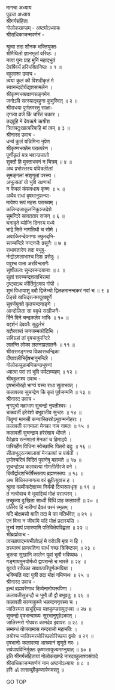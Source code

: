 मागचा अध्याय  
पुढचा अध्याय  
श्रीगर्गसंहिता  
गोलोकखण्डम् - अष्टमोऽध्यायः  
श्रीराधिकाजन्मवर्णनं -  
  
श्रुत्वा तदा शौनक भक्तियुक्तः  
     श्रीमैथिलो ज्ञानभृतां वरिष्ठः ।  
नत्वा पुनः प्राह मुनिं महाद्‌भुतं  
     देवर्षिवर्यं हरिभक्तिनिष्ठः ॥ १ ॥  
बहुलाश्व उवाच -  
त्वया कुलं कौ विशदीकृतं मे  
     स्वानन्ददोर्यद्यशसामलेन ।  
श्रीकृष्णभक्तक्षणसङ्गमेन  
     जनोऽपि सत्स्याद्‌बहुना कुमुस्वित् ॥ २ ॥  
श्रीराधया पूर्णतमस्तु साक्षा-  
     द्‌गत्वा व्रजे किं चरितं चकार ।  
तद्‌ब्रूहि मे देवऋषे ऋषीश  
     त्रितापदुःखात्परिपाहि मां त्वम् ॥ ३ ॥  
श्रीनारद उवाच -  
धन्यं कुलं यन्निमिना नृपेण  
     श्रीकृष्णभक्तेन परात्परेण ।  
पूर्णीकृतं यत्र भवान्प्रजातो  
     शुक्तौ हि मुक्ताभवनं न चित्रम् ॥ ४ ॥  
अथ प्रभोस्तस्य पवित्रलीलां  
     सुमङ्गलां संशृणुतां परस्य ।  
अभूत्सतां यो भुवि रक्षणार्थं  
     न केवलं कंसवधाय कृष्णः ॥ ५ ॥  
अथैव राधां वृषभानुपत्न्या-  
     मावेश्य रूपं महसः पराख्यम् ।  
कलिन्दजाकूलनिकुञ्जदेशे  
     सुमन्दिरे सावततार राजन् ॥ ६ ॥  
घनावृते व्योम्नि दिनस्य मध्ये  
     भाद्रे सिते नागतिथौ च सोमे ।  
अवाकिरन्देवगणाः स्फुरद्‌भि-  
     स्तन्मन्दिरे नन्दनजैः प्रसूनैः ॥ ७ ॥  
राधावतारेण तदा बभूवु-  
     र्नद्योऽमलाभाश्च दिशः प्रसेदुः ।  
ववुश्च वाता अरविन्दरागैः  
     सुशीतलाः सुन्दरमन्दयानाः ॥ ८ ॥  
सुतां शरच्चन्द्रशताभिरामां  
     दृष्ट्वाऽथ कीर्तिर्मुदमाप गोपी ।  
शुभं विधायाशु ददौ द्विजेभ्यो      द्विलक्षमानन्दकरं गवां च ॥ ९ ॥  
प्रेङ्खे खचिद्‌रत्नमयूखपूर्णे  
     सुवर्णयुक्ते कृतचन्दनाङ्‌गे ।  
आन्दोलिता सा ववृधे सखीजनै-  
     र्दिने दिने चन्द्रकलेव भाभिः ॥ १० ॥  
यद्दर्शनं देववरैः सुदुर्लभं  
     यज्ञैरवाप्तं जनजन्मकोटिभिः ।  
सविग्रहां तां वृषभानुमन्दिरे  
     ललन्ति लोका ललनाप्रलालनैः ॥ ११ ॥  
श्रीरासरङ्‌गस्य विकासचन्द्रिका  
     दीपावलीभिर्वृषभानुमन्दिरे ।  
गोलोकचूडामणिकण्ठभूषणां  
     ध्यात्वा परां तां भुवि पर्यटाम्यहम् ॥ १२ ॥  
श्रीबहुलाश्व उवाच -  
वृषभानोरहो भाग्यं यस्य राधा सुताभवत् ।  
कलावत्या सुचन्द्रेण किं कृतं पूर्वजन्मनि ॥ १३ ॥  
श्रीनारद उवाच -  
नृगपुत्रो महाभाग सुचन्द्रो नृपतीश्वरः ।  
चक्रवर्ती हरेरंशो बभूवातीव सुन्दरः ॥ १४ ॥  
पितॄणां मानसी कन्यास्तिस्रोऽभूवन्मनोहराः ।  
कलावती रत्नमाला मेनका नाम नामतः ॥ १५ ॥  
कलावतीं सुचन्द्राय हरेरंशाय धीमते ।  
वैदेहाय रत्नमालां मेनकां च हिमाद्रये ।  
पारिबर्हेण विधिना स्वेच्छाभिः पितरो ददुः ॥ १६ ॥  
सीताभूद्‌रत्नमालायां मेनकायां च पार्वती ।  
द्वयोश्चरित्रं विदितं पुराणेषु महामते ॥ १७ ॥  
सुचन्द्रोऽथ कलावत्या गोमतीतीरजे वने ।  
दिव्यैर्द्वादशभिर्वर्षैस्तताप ब्रह्मणस्तपः ॥ १८ ॥  
अथ विधिस्तमागत्य वरं ब्रूहीत्युवाच ह ।  
श्रुत्वा वल्मीकदेशाच्च निर्ययौ दिव्यरूपधृक् ॥ १९ ॥  
तं नत्वोवाच मे भूयाद्दिव्यं मोक्षं परात्परम् ।  
तच्छ्रुत्वा दुःखिता साध्वी विधिं प्राह कलावती ॥ २० ॥  
पतिरेव हि नारीणां दैवतं परमं स्मृतम् ।  
यदि मोक्षमसौ याति तदा मे का गतिर्भवेत् ॥ २१ ॥  
एनं विना न जीवामि यदि मोक्षं प्रदास्यसि ।  
तुभ्यं शापं प्रदास्यामि पतिविक्षेपविह्वला ॥ २२ ॥  
श्रीब्रह्मोवाच -  
त्वच्छापाद्‌भयभीतोऽहं मे वरोऽपि मृषा न हि ।  
तस्मात्त्वं प्राणपतिना सार्धं गच्छ त्रिविष्टपम् ॥ २३ ॥  
भुक्त्वा सुखानि कालेन युवां भूमौ भविष्यथः ।  
गङ्गायमुनयोर्मध्ये द्वापरान्ते च भारते ॥ २४ ॥  
युवयो राधिका साक्षात्परिपूर्णतमप्रिया ।  
भविष्यति यदा पुत्री तदा मोक्षं गमिष्यथः ॥ २५ ॥  
श्रीनारद उवाच -  
इत्थं ब्रह्मवरेणाथ दिव्येनामोघरूपिणा ।  
कलावतीसुचन्द्रौ च भूमौ तौ द्वौ बभूवतुः ॥ २६ ॥  
कलावती कान्यकुब्जे भलन्दननृपस्य च ।  
जातिस्मरा ह्यभूद्दिव्या यज्ञकुण्डसमुद्‌भवा ॥ २७ ॥  
सुचन्द्रो वृषभान्वाख्यः सुरभानुगृहेऽभवत् ।  
जातिस्मरो गोपवरः कामदेव इवापरः ॥ २८ ॥  
सम्बन्धं योजयामास नन्दराजो महामतिः ।  
तयोश्च जातिस्मरयोरिच्छतोरिच्छया द्वयोः ॥ २९ ॥  
वृषभानोः कलावत्या आख्यानं शृणुते नरः ।  
सर्वपापविनिर्मुक्तः कृष्णसायुज्यमाप्नुयात् ॥ ३० ॥  
इति श्रीगर्गसंहितायां गोलोकखण्डे नारदबहुलाश्वसंवादे  
श्रीराधिकाजन्मवर्णनं नाम अष्टमोऽध्यायः ॥ ८ ॥  
हरिः ॐ तत्सच्छ्रीकृष्णार्पणमस्तु ॥  
  
GO TOP
